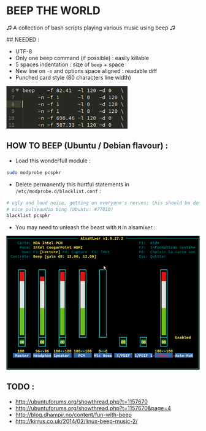 # BEEP THE WORLD
♫ A collection of bash scripts playing various music using beep ♫


## NEEDED :

* UTF-8
* Only one beep command (if possible) : easily killable
* 5 spaces indentation : size of `beep` + space
* New line on `-n` and options space aligned : readable diff
* Punched card style (80 characters line width)

![Ruler](rulez.png)


## HOW TO BEEP (Ubuntu / Debian flavour) :

* Load this wonderfull module :
```bash
sudo modprobe pcspkr
```

* Delete permanently this hurtful statements in `/etc/modprobe.d/blacklist.conf` :
```bash
# ugly and loud noise, getting on everyone's nerves; this should be done by a
# nice pulseaudio bing (Ubuntu: #77010)
blacklist pcspkr
```

* You may need to unleash the beast with `M` in alsamixer :

![Alsamixer](alsamixer.png)



## TODO :

* http://ubuntuforums.org/showthread.php?t=1157670
* http://ubuntuforums.org/showthread.php?t=1157670&page=4
* http://blog.dhampir.no/content/fun-with-beep
* http://kirrus.co.uk/2014/02/linux-beep-music-2/


